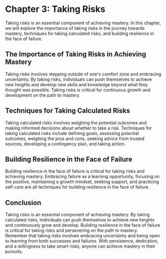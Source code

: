 Chapter 3: Taking Risks
=======================

Taking risks is an essential component of achieving mastery. In this chapter, we will explore the importance of taking risks in the journey towards mastery, techniques for taking calculated risks, and building resilience in the face of failure.

The Importance of Taking Risks in Achieving Mastery
---------------------------------------------------

Taking risks involves stepping outside of one's comfort zone and embracing uncertainty. By taking risks, individuals can push themselves to achieve new heights and develop new skills and knowledge beyond what they thought was possible. Taking risks is critical for continuous growth and development on the path to mastery.

Techniques for Taking Calculated Risks
--------------------------------------

Taking calculated risks involves weighing the potential outcomes and making informed decisions about whether to take a risk. Techniques for taking calculated risks include defining goals, assessing potential outcomes, weighing the pros and cons, seeking advice from trusted sources, developing a contingency plan, and taking action.

Building Resilience in the Face of Failure
------------------------------------------

Building resilience in the face of failure is critical for taking risks and achieving mastery. Embracing failure as a learning opportunity, focusing on the positive, maintaining a growth mindset, seeking support, and practicing self-care are all techniques for building resilience in the face of failure.

Conclusion
----------

Taking risks is an essential component of achieving mastery. By taking calculated risks, individuals can push themselves to achieve new heights and continuously grow and develop. Building resilience in the face of failure is critical for taking risks and persevering on the path to mastery. Remember that taking risks involves embracing uncertainty and being open to learning from both successes and failures. With persistence, dedication, and a willingness to take smart risks, anyone can achieve mastery in their pursuits.
